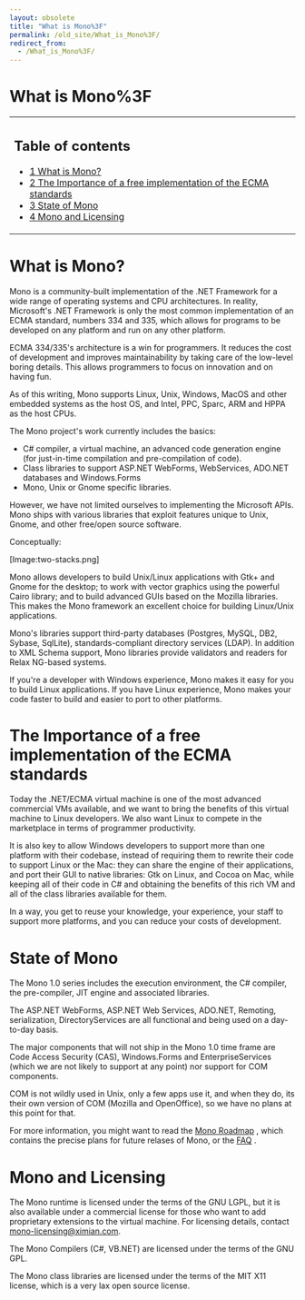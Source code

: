 ```yaml
---
layout: obsolete
title: "What is Mono%3F"
permalink: /old_site/What_is_Mono%3F/
redirect_from:
  - /What_is_Mono%3F/
---
```


What is Mono%3F
===============

<table>
<col width="100%" />
<tbody>
<tr class="odd">
<td align="left"><h2>Table of contents</h2>
<ul>
<li><a href="#What_is_Mono.3F">1 What is Mono?</a></li>
<li><a href="#The_Importance_of_a_free_implementation_of_the_ECMA_standards">2 The Importance of a free implementation of the ECMA standards</a></li>
<li><a href="#State_of_Mono">3 State of Mono</a></li>
<li><a href="#Mono_and_Licensing">4 Mono and Licensing</a></li>
</ul></td>
</tr>
</tbody>
</table>

What is Mono?
=============

Mono is a community-built implementation of the .NET Framework for a wide range of operating systems and CPU architectures. In reality, Microsoft's .NET Framework is only the most common implementation of an ECMA standard, numbers 334 and 335, which allows for programs to be developed on any platform and run on any other platform.

ECMA 334/335's architecture is a win for programmers. It reduces the cost of development and improves maintainability by taking care of the low-level boring details. This allows programmers to focus on innovation and on having fun.

As of this writing, Mono supports Linux, Unix, Windows, MacOS and other embedded systems as the host OS, and Intel, PPC, Sparc, ARM and HPPA as the host CPUs.

The Mono project's work currently includes the basics:

-   C\# compiler, a virtual machine, an advanced code generation engine (for just-in-time compilation and pre-compilation of code).
-   Class libraries to support ASP.NET WebForms, WebServices, ADO.NET databases and Windows.Forms
-   Mono, Unix or Gnome specific libraries.

However, we have not limited ourselves to implementing the Microsoft APIs. Mono ships with various libraries that exploit features unique to Unix, Gnome, and other free/open source software.

Conceptually:

[Image:two-stacks.png]

Mono allows developers to build Unix/Linux applications with Gtk+ and Gnome for the desktop; to work with vector graphics using the powerful Cairo library; and to build advanced GUIs based on the Mozilla libraries. This makes the Mono framework an excellent choice for building Linux/Unix applications.

Mono's libraries support third-party databases (Postgres, MySQL, DB2, Sybase, SqlLite), standards-compliant directory services (LDAP). In addition to XML Schema support, Mono libraries provide validators and readers for Relax NG-based systems.

If you're a developer with Windows experience, Mono makes it easy for you to build Linux applications. If you have Linux experience, Mono makes your code faster to build and easier to port to other platforms.

The Importance of a free implementation of the ECMA standards
=============================================================

Today the .NET/ECMA virtual machine is one of the most advanced commercial VMs available, and we want to bring the benefits of this virtual machine to Linux developers. We also want Linux to compete in the marketplace in terms of programmer productivity.

It is also key to allow Windows developers to support more than one platform with their codebase, instead of requiring them to rewrite their code to support Linux or the Mac: they can share the engine of their applications, and port their GUI to native libraries: Gtk on Linux, and Cocoa on Mac, while keeping all of their code in C\# and obtaining the benefits of this rich VM and all of the class libraries available for them.

In a way, you get to reuse your knowledge, your experience, your staff to support more platforms, and you can reduce your costs of development.

State of Mono
=============

The Mono 1.0 series includes the execution environment, the C\# compiler, the pre-compiler, JIT engine and associated libraries.

The ASP.NET WebForms, ASP.NET Web Services, ADO.NET, Remoting, serialization, DirectoryServices are all functional and being used on a day-to-day basis.

The major components that will not ship in the Mono 1.0 time frame are Code Access Security (CAS), Windows.Forms and EnterpriseServices (which we are not likely to support at any point) nor support for COM components.

COM is not wildly used in Unix, only a few apps use it, and when they do, its their own version of COM (Mozilla and OpenOffice), so we have no plans at this point for that.

For more information, you might want to read the [Mono Roadmap](http://www.go-mono.com/mono-roadmap.html) , which contains the precise plans for future relases of Mono, or the [FAQ]({{site.github.url}}/about/faq.html) .

Mono and Licensing
==================

The Mono runtime is licensed under the terms of the GNU LGPL, but it is also available under a commercial license for those who want to add proprietary extensions to the virtual machine. For licensing details, contact mono-licensing@ximian.com.

The Mono Compilers (C\#, VB.NET) are licensed under the terms of the GNU GPL.

The Mono class libraries are licensed under the terms of the MIT X11 license, which is a very lax open source license.


